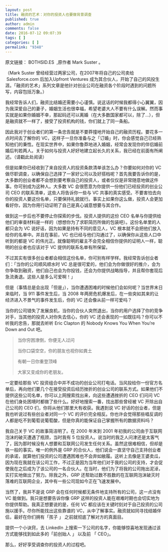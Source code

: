 ```yaml
---
layout: post
title: 融资的艺术：对你的投资人也要做背景调查
published: true
author: admin
comments: false
date: 2016-07-12 09:07:39
tags: [ ]
categories: [ ]
permalink: "9348"
---
```



原文链接： BOTHSID.ES  ,原作者 Mark Suster 。

（Mark Suster 曾经经营过两家公司，在2007年将自己的公司卖给  Salesforce.com 后加入Upfront Ventures 成为其合伙人，开始了自己的风投生涯。「融资的艺术」系列文章是他针对创业公司在融资各个阶段时遇到的问题所写，内容包括万象。）

我经常告诉人们，融资比结婚还需要小心谨慎。说这话的时候我都得小心翼翼，因为我深爱自己的妻子，婚姻生活也很幸福，希望老婆大人不要有什么误解。然而事实就是如果你婚姻不幸，那起码还可以离婚（在大多数国家都可以，除了…），但是融资就不一样了，接受了投资机构的钱，你们就上了同一条船。

因此我对于创业者们的第一条忠告就是不要莽撞地开始自己的融资历程。要花多一点时间去了解你的 VC，这样子一旦你准备与之「订婚」时，你会感觉自己已经熟知他们的秉性。在现实世界中，如果你鲁莽地进入婚姻，经常会发现你的伴侣婚前婚后判若两人。关于如何与投资人好好地建立起长久的关系，我已经在前面有所阐述。（请戳此处阅读）

但是如果你已经收到了来自投资人的投资条款清单该怎么办？你要如何对你的 VC 做尽职调查，以确保自己选择了一家好公司以及好搭档呢？首先我要告诉你的是，大多数的创业者都不会想到要考察自己的投资人，或者仅仅是非常随意地做这件事。你可别成为这种人。大多数 VC 会很愿意为你提供一份他们已经投资的创业公司 CEO 的联系清单，这些人将告诉你一些与 VC 共事的真实感受。不要害怕去向你的投资人要这份名单，只要保持礼貌就行。事实上如果你这么做，投资人会更加看好你，因为你用行动证明了自己是真心诚意想要与其合作。

做到这一步后也不要停止你探索的步伐。投资人提供的这份 CEO 名单与你提供给他们的审查材料是一样的（想想你为了求职简历所做的包装吧）。这份名单里的人都只会为 VC 说好话，因为如果是持有不同的意见人，VC 根本就不会把他们放入给你的名单中。并且在事前，VC 也已经与他们沟通过了，以确保你从这些人口中听到的都是 VC 的伟光正。就像聪明的雇主不会完全相信你提供的证明人一样，聪明的创业者也应该对于 VC 提供的联系名单有所保留。

不过其实有很多创业者都会相信这份名单，你可别有样学样。我经常告诉创业者们：「当你的公司顺风顺水时 VC 总是很可爱的，他们会为你做很好的推介，会为你争取到融资，他们自己也会为你投钱，还会为你提供战略指导，并且帮你套现后急流勇退。这些人是多么可爱啊！」

但是（事情总是会出现「但是」），当你遭遇困难的时候他们会如何呢？当世界末日来临时，当 911 事件发生后，当 2008 年两房危机爆发后，在一些突如其来的让经济进入不景气的事件发生后，你的 VC 还会像从前一样可爱吗？

当你的公司错失了发展良机，当你的合伙人突然退出，当你的用户选择了你的竞争对手，当其他的投资人对你失去信心，你的 VC 还会表现的一如既往吗？你可以不听我的忠告，那就去听听 Eric Clapton 的 Nobody Knows You When You&#8217;re Down and Out 吧。

> 当你穷困潦倒，你便无人过问
> 
> 当你口袋空空，你的朋友也视你如粪土
> 
> 有朝一日你重登顶峰
> 
> 大家又变成你的老朋友。

一定要给那些 VC 投资组合中并不成功的创业公司打电话。当风投给你一份官方名单后，再向他们要几个在接受投资后经历挫折的创业公司的联系方式。如果他们不提供这些公司名单，你可以上网搜索找出来，向这些遭遇挫折的 CEO 们问问 VC 在他们身处困境时都做了些什么。好好地搜索一番，找出那些曾经被 VC 开除出自己公司的 CEO 们，你将从他们那里大有收获。我遇到说 VC 好话的创业者，但是我也听说过有些创业者对同一个 VC 的评价完全相反。你也许会觉得那些唱反调的人都是吃不到葡萄说葡萄酸，但是你真的能保证自己掌握所有的数据资料吗？

我自己关于 VC 的故事简洁明了。在 2000 年末到 2001 年初我的公司由于互联网泡沫的破灭遭遇了瓶颈，当时我有 5 位投资人。说当时的我乏人问津还是太客气了，因为那时候没有人想要和互联网公司发生任何关系。虽然这很难相信，但却是铁一般的事实。唯一的例外是 GRP 的合伙人，他们说会一直坚守自己支持创业者的承诺，就算他们投资的公司遭遇困难也不会弃如敝履。这听上去像是王婆卖瓜，因为现在我就在该公司工作，不过正是因为当年他们对于我的公司的支持，才会促使我在之后成为了该公司的一名合伙人。在当时，他们为了将我的公司拖出泥淖，实打实地做出了努力。除我之外，GRP 还帮助过数不胜数的在互联网泡沫破灭时落难的互联网企业，其中有一些公司现如今正在飞速发展中。

当然了，我并不是说 GRP 会在任何时候都无条件地支持所有的公司，这一点没有 VC 能做到。我只是想要告诉你像 GRP 这样的投资人能在艰难时期也会切实地为你提供帮助。我真正想要说的是，任何 VC 都应该在关键时刻对于自己投资的公司施以援手。尽你所能找出这些靠谱的 VC，从中了解事实。融资就如同寻找结婚伴侣，最好在你们拥有「孩子 」 之前就彻底了解对方的真面目。

提供一个小诀窍，去 LinkedIn 上搜索一下公司的名字，你能够惊喜地发现通过该方式能够找到如此多的「前创始人 」 以及前 「 CEO」。

那么，好好享受调查你的投资人的过程吧。